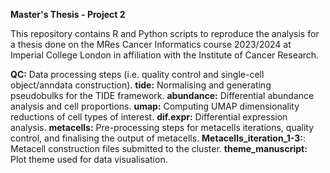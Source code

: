 **Master's Thesis - Project 2**

This repository contains R and Python scripts to reproduce the analysis for a thesis done on the MRes Cancer Informatics course 2023/2024 at Imperial College London in affiliation with the Institute of Cancer Research.

**QC:** Data processing steps (i.e. quality control and single-cell object/anndata construction).
**tide:** Normalising and generating pseudobulks for the TIDE framework.
**abundance:** Differential abundance analysis and cell proportions.
**umap:** Computing UMAP dimensionality reductions of cell types of interest.
**dif.expr:** Differential expression analysis.
**metacells:** Pre-processing steps for metacells iterations, quality control, and finalising the output of metacells.
**Metacells_iteration_1-3:**: Metacell construction files submitted to the cluster.
**theme_manuscript:** Plot theme used for data visualisation.

